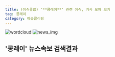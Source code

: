 ```yaml
---
title: (이슈클립) '**콩레이**' 관련 이슈, 기사 모아 보기
tag: 콩레이
category: 이슈클리핑
---
```

![wordcloud](https://s3.ap-northeast-2.amazonaws.com/lyrics101-wordcloud/2018-10-03-1538545564.png)
![news_img](https://user-images.githubusercontent.com/42597476/44507050-1206f400-a6e4-11e8-8d98-7ffbfebb353f.png)
## **'**콩레이**'** 뉴스속보 검색결과

